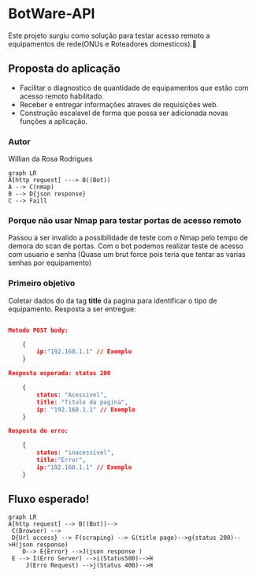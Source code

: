 # BotWare-API

Este projeto surgiu como solução para testar acesso remoto a equipamentos de rede(ONUs e Roteadores domesticos).👾

## Proposta do aplicação

* Facilitar o diagnostico de quantidade de equipamentos que estão com acesso remoto habilitado.
* Receber e entregar informações atraves de requisições web.
* Construção escalavel de forma que possa ser adicionada novas funções a aplicação.

### Autor

Willian da Rosa Rodrigues

```mermaid
graph LR
A[http request] ---> B((Bot))
A --> C(nmap)
B --> D{json response}
C --> Faill
```

### Porque não usar Nmap para testar portas de acesso remoto

Passou a ser invalido a possibilidade de teste com o Nmap pelo tempo de demora do scan de portas. Com o bot podemos realizar teste de acesso com usuario e senha (Quase um brut force pois teria que tentar as varias senhas por equipamento)

### Primeiro objetivo

Coletar dados do da tag **title** da pagina para identificar o tipo de equipamento. Resposta a ser entregue:

```json

Metodo POST body:

    {
        ip:"192.168.1.1" // Exemplo
    }

Resposta esperada: status 200

    {
        status: "Acessivel",
        title: "Titulo da pagina",
        ip: "192.168.1.1" // Exemplo
    }

Resposta de erro:

    {
        status: "inacessível",
        title:"Error",
        ip:"192.168.1.1" // Exemplo
    }

```

## Fluxo esperado!

```mermaid
graph LR
A[http request] --> B((Bot))-->
 C(Browser) --> 
 D{Url access} --> F(scraping) --> G(title page)-->g(status 200)-->H(json response)
    D--> E{Error} -->J(json response )
 E --> I(Erro Server) -->i(Status500)-->H
     J(Erro Request) -->j(Status 400)-->H

```
